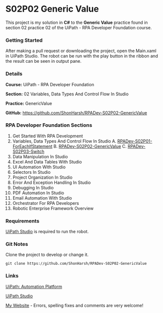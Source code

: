 # S02P02 Generic Value

This project is my solution in **C#** to the **Generic Value** practice found in section 02 practice 02 of the UiPath - RPA Developer Foundation course.

### Getting Started

After making a pull request or downloading the project, open the Main.xaml in UiPath Studio.  The robot can be run with the play button in the ribbon and the result can be seen in output pane.

### Details

**Course:** UiPath - RPA Developer Foundation

**Section:** 02 Variables, Data Types And Control Flow In Studio

**Practice:** GenericValue

**GitHub:** https://github.com/ShonHarsh/RPADev-S02P02-GenericValue

### RPA Developer Foundation Sections

1. Get Started With RPA Development
2. Variables, Data Types And Control Flow In Studio
   A. [RPADev-S02P01-ForEachIfStatement](https://github.com/ShonHarsh/RPADev-S02P01-ForEachIfStatement)
   B. [RPADev-S02P02-GenericValue](https://github.com/ShonHarsh/RPADev-S02P02-GenericValue)
   C. [RPADev-S02P03-Switch](https://github.com/ShonHarsh/RPADev-S02P03-Switch)
3. Data Manipulation In Studio
4. Excel And Data Tables With Studio
5. UI Automation With Studio
6. Selectors In Studio
7. Project Organization In Studio
8. Error And Exception Handling In Studio
9. Debugging In Studio
10. PDF Automation In Studio
11. Email Automation With Studio
12. Orchestrator For RPA Developers
13. Robotic Enterprise Framework Overview

### Requirements

[UiPath Studio](https://www.uipath.com/product/studio) is required to run the robot.

### Git Notes

Clone the project to develop or change it.

`git clone https://github.com/ShonHarsh/RPADev-S02P02-GenericValue`

### Links

[UiPath: Automation Platform](https://www.uipath.com/)

[UiPath Studio](https://www.uipath.com/product/studio)

[My Website](https://shonharsh.github.io/curriculum-vitae/index.html) - Errors, spelling fixes and comments are very welcome!













